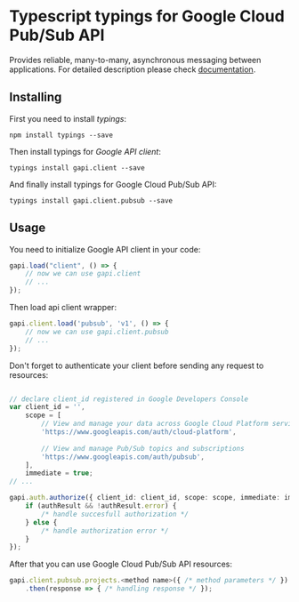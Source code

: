 # Typescript typings for Google Cloud Pub/Sub API
Provides reliable, many-to-many, asynchronous messaging between applications.
For detailed description please check [documentation](https://cloud.google.com/pubsub/docs).

## Installing

First you need to install *typings*:
```
npm install typings --save 
```

Then install typings for *Google API client*:
```
typings install gapi.client --save 
```

And finally install typings for Google Cloud Pub/Sub API:
```
typings install gapi.client.pubsub --save 
```

## Usage

You need to initialize Google API client in your code:
```typescript
gapi.load("client", () => { 
    // now we can use gapi.client
    // ... 
});
```

Then load api client wrapper:
```typescript
gapi.client.load('pubsub', 'v1', () => {
    // now we can use gapi.client.pubsub
    // ... 
});
```

Don't forget to authenticate your client before sending any request to resources:
```typescript

// declare client_id registered in Google Developers Console
var client_id = '',
    scope = [     
        // View and manage your data across Google Cloud Platform services
        'https://www.googleapis.com/auth/cloud-platform',
    
        // View and manage Pub/Sub topics and subscriptions
        'https://www.googleapis.com/auth/pubsub',
    ],
    immediate = true;
// ...

gapi.auth.authorize({ client_id: client_id, scope: scope, immediate: immediate }, authResult => {
    if (authResult && !authResult.error) {
        /* handle succesfull authorization */
    } else {
        /* handle authorization error */
    }
});            
```

After that you can use Google Cloud Pub/Sub API resources:

```typescript
gapi.client.pubsub.projects.<method name>({ /* method parameters */ })
    .then(response => { /* handling response */ });
```